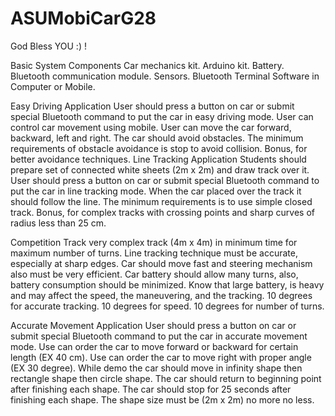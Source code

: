 # ASUMobiCarG28

God Bless YOU :) !

Basic System Components
Car mechanics kit.
Arduino kit.
Battery.
Bluetooth communication module.
Sensors.
Bluetooth Terminal Software in Computer or Mobile.

Easy Driving Application
User should press a button on car or submit special Bluetooth command to put the car in easy driving mode.
User can control car movement using mobile.
User can move the car forward, backward, left and right.
The car should avoid obstacles. 
The minimum requirements of obstacle avoidance is stop to avoid collision.
Bonus, for better avoidance techniques.
Line Tracking Application
Students should prepare set of connected white sheets (2m x 2m) and draw track over it.
User should press a button on car or submit special Bluetooth command to put the car in line tracking mode.
When the car placed over the track it should follow the line.
The minimum requirements is to use simple closed track.
Bonus, for complex tracks with crossing points and sharp curves of radius less than 25 cm.

Competition
Track very complex track (4m x 4m) in minimum time for maximum number of turns.
Line tracking technique must be accurate, especially at sharp edges.
Car should move fast and steering mechanism also must be very efficient.
Car battery should allow many turns, also, battery consumption should be minimized.
Know that large battery, is heavy and may affect the speed, the maneuvering, and the tracking.
10 degrees for accurate tracking. 10 degrees for speed. 10 degrees for number of turns.

Accurate Movement Application
User should press a button on car or submit special Bluetooth command to put the car in accurate movement mode.
Use can order the car to move forward or backward for certain length (EX 40 cm).
Use can order the car to move right with proper angle (EX 30 degree).
While demo the car should move in infinity shape then rectangle shape then circle shape.
The car should return to beginning point after finishing each shape.
The car should stop for 25 seconds after finishing each shape.
The shape size must be (2m x 2m) no more no less.
